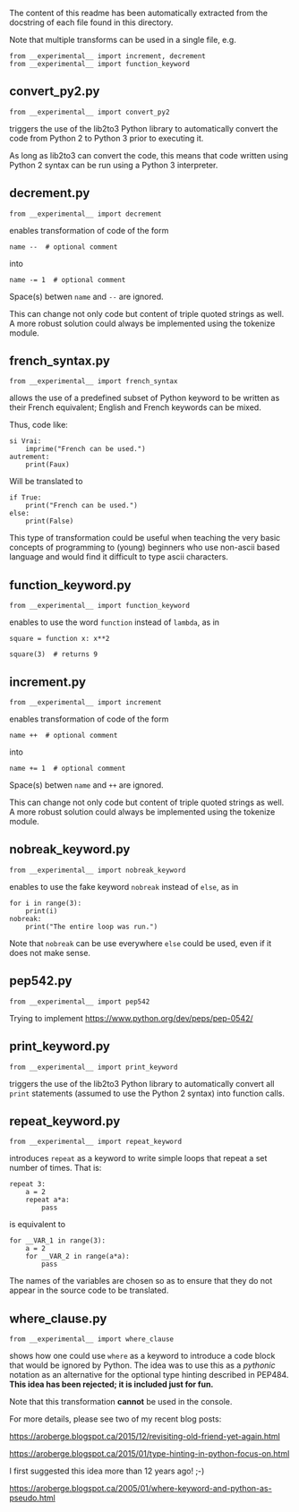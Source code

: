 
The content of this readme has been automatically extracted from
the docstring of each file found in this directory.

Note that multiple transforms can be used in a single file, e.g.

    from __experimental__ import increment, decrement
    from __experimental__ import function_keyword


## convert_py2.py

    from __experimental__ import convert_py2

triggers the use of the lib2to3 Python library to automatically convert
the code from Python 2 to Python 3 prior to executing it.

As long as lib2to3 can convert the code, this means that code written
using Python 2 syntax can be run using a Python 3 interpreter.


## decrement.py


    from __experimental__ import decrement

enables transformation of code of the form

    name --  # optional comment

into

    name -= 1  # optional comment

Space(s) betwen `name` and `--` are ignored.

This can change not only code but content of triple quoted strings
as well. A more robust solution could always be implemented
using the tokenize module.


## french_syntax.py

    from __experimental__ import french_syntax

allows the use of a predefined subset of Python keyword to be written
as their French equivalent; English and French keywords can be mixed.

Thus, code like:

    si Vrai:
        imprime("French can be used.")
    autrement:
        print(Faux)

Will be translated to

    if True:
        print("French can be used.")
    else:
        print(False)

This type of transformation could be useful when teaching the
very basic concepts of programming to (young) beginners who use
non-ascii based language and would find it difficult to type
ascii characters.


## function_keyword.py

    from __experimental__ import function_keyword

enables to use the word `function` instead of `lambda`, as in

    square = function x: x**2

    square(3)  # returns 9


## increment.py


    from __experimental__ import increment

enables transformation of code of the form

    name ++  # optional comment

into

    name += 1  # optional comment

Space(s) betwen `name` and `++` are ignored.

This can change not only code but content of triple quoted strings
as well. A more robust solution could always be implemented
using the tokenize module.


## nobreak_keyword.py

    from __experimental__ import nobreak_keyword

enables to use the fake keyword `nobreak` instead of `else`, as in

    for i in range(3):
        print(i)
    nobreak:
        print("The entire loop was run.")

Note that `nobreak` can be use everywhere `else` could be used,
even if it does not make sense.


## pep542.py

    from __experimental__ import pep542

Trying to implement https://www.python.org/dev/peps/pep-0542/


## print_keyword.py

    from __experimental__ import print_keyword

triggers the use of the lib2to3 Python library to automatically convert
all `print` statements (assumed to use the Python 2 syntax) into
function calls.


## repeat_keyword.py

    from __experimental__ import repeat_keyword

introduces `repeat` as a keyword to write simple loops that repeat
a set number of times.  That is:

    repeat 3:
        a = 2
        repeat a*a:
            pass

is equivalent to

    for __VAR_1 in range(3):
        a = 2
        for __VAR_2 in range(a*a):
            pass

The names of the variables are chosen so as to ensure that they
do not appear in the source code to be translated.


## where_clause.py

    from __experimental__ import where_clause

shows how one could use `where` as a keyword to introduce a code
block that would be ignored by Python. The idea was to use this as
a _pythonic_ notation as an alternative for the optional type hinting described
in PEP484.  **This idea has been rejected; it is included just for fun.**

Note that this transformation **cannot** be used in the console.

For more details, please see two of my recent blog posts:

https://aroberge.blogspot.ca/2015/12/revisiting-old-friend-yet-again.html

https://aroberge.blogspot.ca/2015/01/type-hinting-in-python-focus-on.html

I first suggested this idea more than 12 years ago! ;-)

https://aroberge.blogspot.ca/2005/01/where-keyword-and-python-as-pseudo.html
